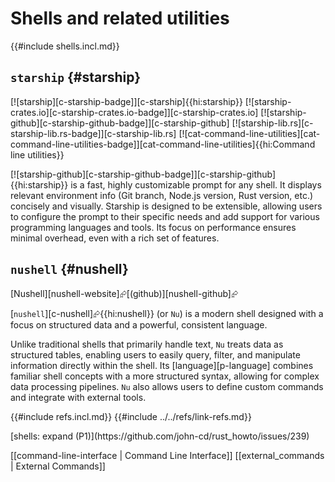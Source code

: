 # Shells and related utilities

{{#include shells.incl.md}}

## `starship` {#starship}

[![starship][c-starship-badge]][c-starship]{{hi:starship}}
[![starship-crates.io][c-starship-crates.io-badge]][c-starship-crates.io]
[![starship-github][c-starship-github-badge]][c-starship-github]
[![starship-lib.rs][c-starship-lib.rs-badge]][c-starship-lib.rs]
[![cat-command-line-utilities][cat-command-line-utilities-badge]][cat-command-line-utilities]{{hi:Command line utilities}}

[![starship-github][c-starship-github-badge]][c-starship-github]{{hi:starship}} is a fast, highly customizable prompt for any shell. It displays relevant environment info (Git branch, Node.js version, Rust version, etc.) concisely and visually. Starship is designed to be extensible, allowing users to configure the prompt to their specific needs and add support for various programming languages and tools. Its focus on performance ensures minimal overhead, even with a rich set of features.

## `nushell` {#nushell}

[Nushell][nushell-website]⮳[(github)][nushell-github]⮳

[`nushell`][c-nushell]⮳{{hi:nushell}} (or `Nu`) is a modern shell designed with a focus on structured data and a powerful, consistent language.

Unlike traditional shells that primarily handle text, `Nu` treats data as structured tables, enabling users to easily query, filter, and manipulate information directly within the shell. Its [language][p-language] combines familiar shell concepts with a more structured syntax, allowing for complex data processing pipelines. `Nu` also allows users to define custom commands and integrate with external tools.

{{#include refs.incl.md}}
{{#include ../../refs/link-refs.md}}

<div class="hidden">
[shells: expand (P1)](https://github.com/john-cd/rust_howto/issues/239)

[[command-line-interface | Command Line Interface]]
[[external_commands | External Commands]]
</div>
